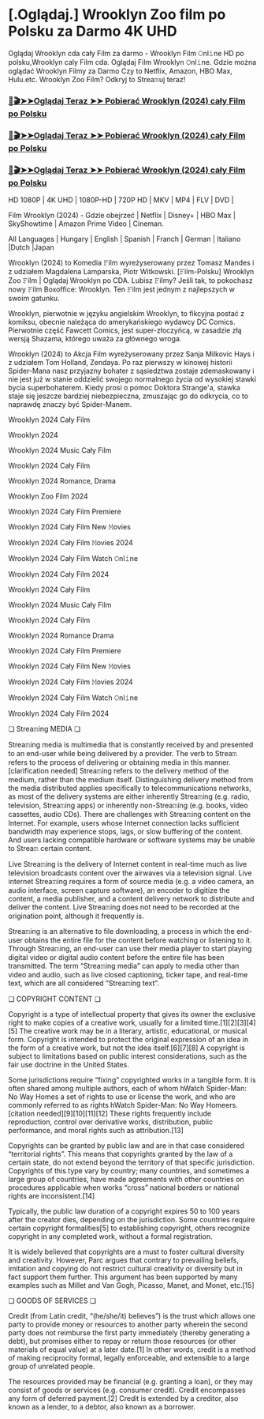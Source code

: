 # [.Oglądaj.] Wrooklyn Zoo film po Polsku za Darmo 4K UHD

Oglądaj Wrooklyn cda cały Film za darmo - Wrooklyn Film 𝙾nl𝚒ne HD po polsku,Wrooklyn caly Film cda. Oglądaj Film Wrooklyn 𝙾nl𝚒ne. Gdzie można oglądać Wrooklyn Filmy za Darmo Czy to Netflix, Amazon, HBO Max, Hulu.etc. Wrooklyn Zoo Film? Odkryj to Strea𝚖uj teraz!

### [📀🎬➤➤Oglądaj Teraz ➤➤ Pobierać Wrooklyn (2024) cały Film po Polsku](https://love-4k.com/pl/movie/1270766/wrooklyn-zoo-gitcodepl)

### [📀🎬➤➤Oglądaj Teraz ➤➤ Pobierać Wrooklyn (2024) cały Film po Polsku](https://love-4k.com/pl/movie/1270766/wrooklyn-zoo-gitcodepl)

### [📀🎬➤➤Oglądaj Teraz ➤➤ Pobierać Wrooklyn (2024) cały Film po Polsku](https://love-4k.com/pl/movie/1270766/wrooklyn-zoo-gitcodepl)

HD 1080P | 4K UHD | 1080P-HD | 720P HD | MKV | MP4 | FLV | DVD |

Film Wrooklyn (2024) - Gdzie obejrzeć | Netflix | Disney+ | HBO Max | SkyShowtime | Amazon Prime Video | Cineman.

All Languages | Hungary | English | Spanish | Franch | German | Italiano |Dutch |Japan

Wrooklyn (2024) to Komedia 𝙵ilm wyreżyserowany przez Tomasz Mandes i z udziałem Magdalena Lamparska, Piotr Witkowski. [𝙵ilm-Polsku] Wrooklyn Zoo 𝙵ilm | Oglądaj Wrooklyn  po CDA. Lubisz 𝙵ilmy? Jeśli tak, to pokochasz nowy 𝙵ilm Boxoffice: Wrooklyn. Ten 𝙵ilm jest jednym z najlepszych w swoim gatunku.

Wrooklyn, pierwotnie w języku angielskim Wrooklyn, to fikcyjna postać z komiksu, obecnie należąca do amerykańskiego wydawcy DC Comics. Pierwotnie część Fawcett Comics, jest super-złoczyńcą, w zasadzie złą wersją Shazama, którego uważa za głównego wroga.

Wrooklyn (2024) to Akcja Film wyreżyserowany przez Sanja Milkovic Hays i z udziałem Tom Holland, Zendaya. Po raz pierwszy w kinowej historii Spider-Mana nasz przyjazny bohater z sąsiedztwa zostaje zdemaskowany i nie jest już w stanie oddzielić swojego normalnego życia od wysokiej stawki bycia superbohaterem. Kiedy prosi o pomoc Doktora Strange'a, stawka staje się jeszcze bardziej niebezpieczna, zmuszając go do odkrycia, co to naprawdę znaczy być Spider-Manem.

Wrooklyn 2024 Cały Film

Wrooklyn 2024

Wrooklyn 2024 Music Cały Film

Wrooklyn 2024 Cały Film

Wrooklyn 2024 Romance, Drama

Wrooklyn Zoo Film 2024

Wrooklyn 2024 Cały Film Premiere

Wrooklyn 2024 Cały Film New 𝙼ovies

Wrooklyn 2024 Cały Film 𝙼ovies 2024

Wrooklyn 2024 Cały Film Watch 𝙾nl𝚒ne

Wrooklyn 2024 Cały Film 2024

Wrooklyn 2024 Cały Film

Wrooklyn 2024 Music Cały Film

Wrooklyn 2024 Cały Film

Wrooklyn 2024 Romance Drama

Wrooklyn 2024 Cały Film Premiere

Wrooklyn 2024 Cały Film New 𝙼ovies

Wrooklyn 2024 Cały Film 𝙼ovies 2024

Wrooklyn 2024 Cały Film Watch 𝙾nl𝚒ne

Wrooklyn 2024 Cały Film 2024

❏ Strea𝚖ing MEDIA ❏

Strea𝚖ing media is multimedia that is constantly received by and presented to an end-user while being delivered by a provider. The verb to Strea𝚖 refers to the process of delivering or obtaining media in this manner.[clarification needed] Strea𝚖ing refers to the delivery method of the medium, rather than the medium itself. Distinguishing delivery method from the media distributed applies specifically to telecommunications networks, as most of the delivery systems are either inherently Strea𝚖ing (e.g. radio, television, Strea𝚖ing apps) or inherently non-Strea𝚖ing (e.g. books, video cassettes, audio CDs). There are challenges with Strea𝚖ing content on the Internet. For example, users whose Internet connection lacks sufficient bandwidth may experience stops, lags, or slow buffering of the content. And users lacking compatible hardware or software systems may be unable to Strea𝚖 certain content.

Live Strea𝚖ing is the delivery of Internet content in real-time much as live television broadcasts content over the airwaves via a television signal. Live internet Strea𝚖ing requires a form of source media (e.g. a video camera, an audio interface, screen capture software), an encoder to digitize the content, a media publisher, and a content delivery network to distribute and deliver the content. Live Strea𝚖ing does not need to be recorded at the origination point, although it frequently is.

Strea𝚖ing is an alternative to file downloading, a process in which the end-user obtains the entire file for the content before watching or listening to it. Through Strea𝚖ing, an end-user can use their media player to start playing digital video or digital audio content before the entire file has been transmitted. The term “Strea𝚖ing media” can apply to media other than video and audio, such as live closed captioning, ticker tape, and real-time text, which are all considered “Strea𝚖ing text”.

❏ COPYRIGHT CONTENT ❏

Copyright is a type of intellectual property that gives its owner the exclusive right to make copies of a creative work, usually for a limited time.[1][2][3][4][5] The creative work may be in a literary, artistic, educational, or musical form. Copyright is intended to protect the original expression of an idea in the form of a creative work, but not the idea itself.[6][7][8] A copyright is subject to limitations based on public interest considerations, such as the fair use doctrine in the United States.

Some jurisdictions require “fixing” copyrighted works in a tangible form. It is often shared among multiple authors, each of whom hWatch Spider-Man: No Way Homes a set of rights to use or license the work, and who are commonly referred to as rights hWatch Spider-Man: No Way Homeers.[citation needed][9][10][11][12] These rights frequently include reproduction, control over derivative works, distribution, public performance, and moral rights such as attribution.[13]

Copyrights can be granted by public law and are in that case considered “territorial rights”. This means that copyrights granted by the law of a certain state, do not extend beyond the territory of that specific jurisdiction. Copyrights of this type vary by country; many countries, and sometimes a large group of countries, have made agreements with other countries on procedures applicable when works “cross” national borders or national rights are inconsistent.[14]

Typically, the public law duration of a copyright expires 50 to 100 years after the creator dies, depending on the jurisdiction. Some countries require certain copyright formalities[5] to establishing copyright, others recognize copyright in any completed work, without a formal registration.

It is widely believed that copyrights are a must to foster cultural diversity and creativity. However, Parc argues that contrary to prevailing beliefs, imitation and copying do not restrict cultural creativity or diversity but in fact support them further. This argument has been supported by many examples such as Millet and Van Gogh, Picasso, Manet, and Monet, etc.[15]

❏ GOODS OF SERVICES ❏

Credit (from Latin credit, “(he/she/it) believes”) is the trust which allows one party to provide money or resources to another party wherein the second party does not reimburse the first party immediately (thereby generating a debt), but promises either to repay or return those resources (or other materials of equal value) at a later date.[1] In other words, credit is a method of making reciprocity formal, legally enforceable, and extensible to a large group of unrelated people.

The resources provided may be financial (e.g. granting a loan), or they may consist of goods or services (e.g. consumer credit). Credit encompasses any form of deferred payment.[2] Credit is extended by a creditor, also known as a lender, to a debtor, also known as a borrower.
